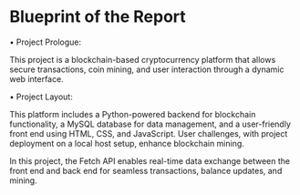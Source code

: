 
# Blueprint of the Report

•	Project Prologue:

This project is a blockchain-based cryptocurrency platform that allows secure transactions, coin mining, and user interaction through a dynamic web interface.


•	Project Layout: 

This platform includes a Python-powered backend for blockchain functionality, a MySQL database for data management, and a user-friendly front end using HTML, CSS, and JavaScript. User challenges, with project deployment on a local host setup, enhance blockchain mining.

In this project, the Fetch API enables real-time data exchange between the front end and back end for seamless transactions, balance updates, and mining.


